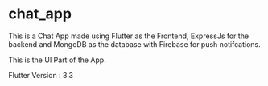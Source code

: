# chat_app

This is a Chat App made using Flutter as the Frontend,
ExpressJs for the backend and MongoDB as the database with Firebase for push notifcations.

This is the UI Part of the App.

Flutter Version : 3.3